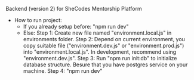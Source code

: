 Backend (version 2) for SheCodes Mentorship Platform

* How to run project:
    - If you already setup before: "npm run dev"
    - Else:
        Step 1: Create new file named "environment.local.js" in environments folder.
        Step 2: Depend on current environment, you copy suitable file ("environment.dev.js" or "environment.prod.js") into "environment.local.js". In development, recommend using "environment.dev.js".
        Step 3: Run "npm run init:db" to initialize database structure. Besure that you have postgres service on your machine.
        Step 4: "npm run dev"
